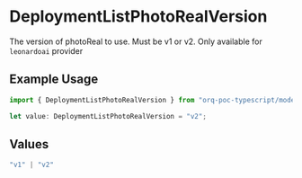 # DeploymentListPhotoRealVersion

The version of photoReal to use. Must be v1 or v2. Only available for `leonardoai` provider

## Example Usage

```typescript
import { DeploymentListPhotoRealVersion } from "orq-poc-typescript/models/operations";

let value: DeploymentListPhotoRealVersion = "v2";
```

## Values

```typescript
"v1" | "v2"
```